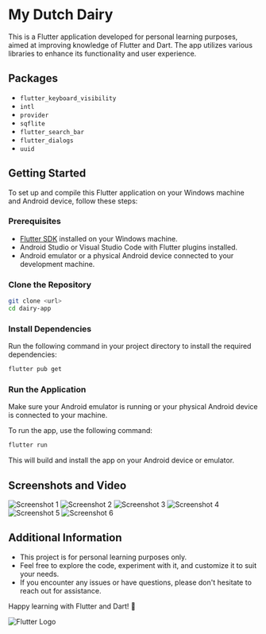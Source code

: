 # My Dutch Dairy

This is a Flutter application developed for personal learning purposes, aimed at improving knowledge of Flutter and Dart. The app utilizes various libraries to enhance its functionality and user experience. 

## Packages

- `flutter_keyboard_visibility`
- `intl`
- `provider`
- `sqflite`
- `flutter_search_bar`
- `flutter_dialogs`
- `uuid`

## Getting Started

To set up and compile this Flutter application on your Windows machine and Android device, follow these steps:

### Prerequisites

- [Flutter SDK](https://flutter.dev/docs/get-started/install) installed on your Windows machine.
- Android Studio or Visual Studio Code with Flutter plugins installed.
- Android emulator or a physical Android device connected to your development machine.

### Clone the Repository

```bash
git clone <url>
cd dairy-app
```

### Install Dependencies

Run the following command in your project directory to install the required dependencies:

```bash
flutter pub get
```

### Run the Application

Make sure your Android emulator is running or your physical Android device is connected to your machine.

To run the app, use the following command:

```bash
flutter run
```

This will build and install the app on your Android device or emulator.

## Screenshots and Video

![Screenshot 1](documentation/screenshot_1.png)
![Screenshot 2](documentation/screenshot_2.png)
![Screenshot 3](documentation/screenshot_3.png)
![Screenshot 4](documentation/screenshot_4.png)
![Screenshot 5](documentation/screenshot_5.png)
![Screenshot 6](documentation/screenshot_6.png)


## Additional Information

- This project is for personal learning purposes only.
- Feel free to explore the code, experiment with it, and customize it to suit your needs.
- If you encounter any issues or have questions, please don't hesitate to reach out for assistance.

Happy learning with Flutter and Dart! 🚀

![Flutter Logo](https://storage.googleapis.com/cms-storage-bucket/6a07d8a62f4308d2b854.svg)
